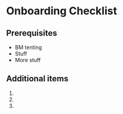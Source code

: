 # **Onboarding Checklist**
## Prerequisites
- BM tenting
- Stuff
- More stuff

## Additional items
1. 
1. 
1. 
